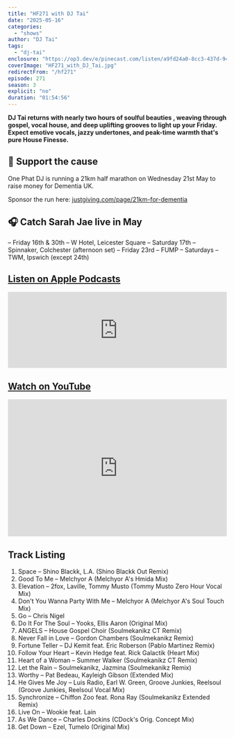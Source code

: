 ```yaml
---
title: "HF271 with DJ Tai"
date: "2025-05-16"
categories:
  - "shows"
author: "DJ Tai"
tags:
  - "dj-tai"
enclosure: "https://op3.dev/e/pinecast.com/listen/a9fd24a0-8cc3-437d-9475-af26000f7760.mp3?source=rss&ext=asset.mp3 110500073 audio/mpeg"
coverImage: "HF271_with_DJ_Tai.jpg"
redirectFrom: "/hf271"
episode: 271
season: 3
explicit: "no"
duration: "01:54:56"
---
```

**DJ Tai returns with nearly two hours of soulful beauties , weaving through gospel, vocal house, and deep uplifting grooves to light up your Friday. Expect emotive vocals, jazzy undertones, and peak-time warmth that's pure House Finesse.**

## 🎽 Support the cause

One Phat DJ is running a 21km half marathon on Wednesday 21st May to raise money for Dementia UK.

Sponsor the run here: [justgiving.com/page/21km-for-dementia](https://justgiving.com/page/21km-for-dementia)

## 🎧 Catch Sarah Jae live in May

– Friday 16th & 30th – W Hotel, Leicester Square
– Saturday 17th – Spinnaker, Colchester (afternoon set)
– Friday 23rd – FUMP
– Saturdays – TWM, Ipswich (except 24th)

## [Listen on Apple Podcasts](https://podcasts.apple.com/gb/podcast/hf271-with-dj-tai-16-may-2025/id355833875?i=1000708694683)

<iframe allow="autoplay *; encrypted-media *; fullscreen *" frameborder="0" height="175" style="width:100%;max-width:660px;overflow:hidden;background:transparent;" sandbox="allow-forms allow-popups allow-same-origin allow-scripts allow-storage-access-by-user-activation allow-top-navigation-by-user-activation" src="https://embed.podcasts.apple.com/gb/podcast/hf271-with-dj-tai-16-may-2025/id355833875?i=1000708694683"></iframe>

## [Watch on YouTube](https://youtu.be/p6caNkeUlqc?si=RooKhFchEQOkMIgD)

<iframe width="100%" height="315" src="https://www.youtube.com/embed/p6caNkeUlqc" title="YouTube video player" frameborder="0" allow="accelerometer; autoplay; clipboard-write; encrypted-media; gyroscope; picture-in-picture; web-share" allowfullscreen></iframe>

## Track Listing

1. Space – Shino Blackk, L.A. (Shino Blackk Out Remix)
2. Good To Me – Melchyor A (Melchyor A's Hmida Mix)
3. Elevation – 2fox, Laville, Tommy Musto (Tommy Musto Zero Hour Vocal Mix)
4. Don't You Wanna Party With Me – Melchyor A (Melchyor A's Soul Touch Mix)
5. Go – Chris Nigel
6. Do It For The Soul – Yooks, Ellis Aaron (Original Mix)
7. ANGELS – House Gospel Choir (Soulmekanikz CT Remix)
8. Never Fall in Love – Gordon Chambers (Soulmekanikz Remix)
9. Fortune Teller – DJ Kemit feat. Eric Roberson (Pablo Martinez Remix)
10. Follow Your Heart – Kevin Hedge feat. Rick Galactik (Heart Mix)
11. Heart of a Woman – Summer Walker (Soulmekanikz CT Remix)
12. Let the Rain – Soulmekanikz, Jazmina (Soulmekanikz Remix)
13. Worthy – Pat Bedeau, Kayleigh Gibson (Extended Mix)
14. He Gives Me Joy – Luis Radio, Earl W. Green, Groove Junkies, Reelsoul (Groove Junkies, Reelsoul Vocal Mix)
15. Synchronize – Chiffon Zoo feat. Rona Ray (Soulmekanikz Extended Remix)
16. Live On – Wookie feat. Lain
17. As We Dance – Charles Dockins (CDock's Orig. Concept Mix)
18. Get Down – Ezel, Tumelo (Original Mix)
